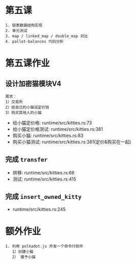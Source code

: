 # 第五课
    1. 链表数据结构实现
    2. 单元测试
    3. map / linked_map / double_map 对比
    4. pallet-balances 代码分析

# 第五课作业
## 设计加密猫模块V4
    需求：
    1）交易所
    2）给自己的小猫设定价钱
    3）购买其他人的小猫
* 给小猫定价格:     runtime/src/kitties.rs:73
* 给小猫定价格测试:  runtime/src/kitties.rs:381
* 购买小猫:        runtime/src/kitties.rs:83
* 购买小猫测试:     runtime/src/kitties.rs:381(定价&购买在一起)

## 完成 `transfer`
* 转移: runtime/src/kitties.rs:68
* 测试: runtime/src/kitties.rs:415

## 完成 `insert_owned_kitty`
* runtime/src/kitties.rs:245

# 额外作业
    1. 利用 polkadot.js 开发一个命令行软件
       1）创建小猫
       2） 赠予小猫


